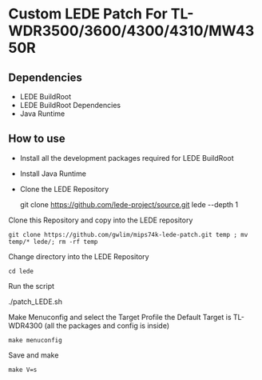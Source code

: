 Custom LEDE Patch For TL-WDR3500/3600/4300/4310/MW4350R
======================================================

Dependencies
------------

* LEDE BuildRoot
* LEDE BuildRoot Dependencies
* Java Runtime

How to use
----------

* Install all the development packages required for LEDE BuildRoot
* Install Java Runtime
* Clone the LEDE Repository

    git clone https://github.com/lede-project/source.git lede --depth 1

Clone this Repository and copy into the LEDE repository

    git clone https://github.com/gwlim/mips74k-lede-patch.git temp ; mv temp/* lede/; rm -rf temp

Change directory into the LEDE Repository

    cd lede

Run the script

./patch_LEDE.sh

Make Menuconfig and select the Target Profile the Default Target is TL-WDR4300 (all the packages and config is inside)

    make menuconfig

Save and make

    make V=s
